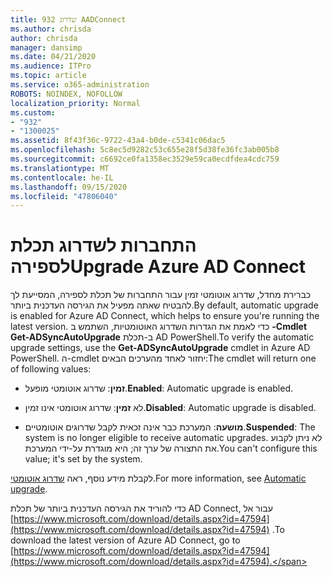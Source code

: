 ```yaml
---
title: 932 שדרוג AADConnect
ms.author: chrisda
author: chrisda
manager: dansimp
ms.date: 04/21/2020
ms.audience: ITPro
ms.topic: article
ms.service: o365-administration
ROBOTS: NOINDEX, NOFOLLOW
localization_priority: Normal
ms.custom:
- "932"
- "1300025"
ms.assetid: 8f43f36c-9722-43a4-b0de-c5341c06dac5
ms.openlocfilehash: 5c8ec5d9282c53c655e28f5d38fe36fc3ab005b8
ms.sourcegitcommit: c6692ce0fa1358ec3529e59ca0ecdfdea4cdc759
ms.translationtype: MT
ms.contentlocale: he-IL
ms.lasthandoff: 09/15/2020
ms.locfileid: "47806040"
---
```

# <a name="upgrade-azure-ad-connect"></a><span data-ttu-id="40091-102">התחברות לשדרוג תכלת לספירה</span><span class="sxs-lookup"><span data-stu-id="40091-102">Upgrade Azure AD Connect</span></span>

<span data-ttu-id="40091-103">כברירת מחדל, שדרוג אוטומטי זמין עבור התחברות של תכלת לספירה, המסייעת לך להבטיח שאתה מפעיל את הגירסה העדכנית ביותר.</span><span class="sxs-lookup"><span data-stu-id="40091-103">By default, automatic upgrade is enabled for Azure AD Connect, which helps to ensure you're running the latest version.</span></span> <span data-ttu-id="40091-104">כדי לאמת את הגדרות השדרוג האוטומטיות, השתמש ב **-Cmdlet Get-ADSyncAutoUpgrade** ב-תכלת AD PowerShell.</span><span class="sxs-lookup"><span data-stu-id="40091-104">To verify the automatic upgrade settings, use the **Get-ADSyncAutoUpgrade** cmdlet in Azure AD PowerShell.</span></span> <span data-ttu-id="40091-105">ה-cmdlet יחזור לאחד מהערכים הבאים:</span><span class="sxs-lookup"><span data-stu-id="40091-105">The cmdlet will return one of following values:</span></span>

- <span data-ttu-id="40091-106">**זמין**: שדרוג אוטומטי מופעל.</span><span class="sxs-lookup"><span data-stu-id="40091-106">**Enabled**: Automatic upgrade is enabled.</span></span>

- <span data-ttu-id="40091-107">לא **זמין**: שדרוג אוטומטי אינו זמין.</span><span class="sxs-lookup"><span data-stu-id="40091-107">**Disabled**: Automatic upgrade is disabled.</span></span>

- <span data-ttu-id="40091-108">**מושעה**: המערכת כבר אינה זכאית לקבל שדרוגים אוטומטיים.</span><span class="sxs-lookup"><span data-stu-id="40091-108">**Suspended**: The system is no longer eligible to receive automatic upgrades.</span></span> <span data-ttu-id="40091-109">לא ניתן לקבוע את התצורה של ערך זה; היא מוגדרת על-ידי המערכת.</span><span class="sxs-lookup"><span data-stu-id="40091-109">You can't configure this value; it's set by the system.</span></span>

<span data-ttu-id="40091-110">לקבלת מידע נוסף, ראה [שדרוג אוטומטי](https://docs.microsoft.com/azure/active-directory/connect/active-directory-aadconnect-feature-automatic-upgrade).</span><span class="sxs-lookup"><span data-stu-id="40091-110">For more information, see [Automatic upgrade](https://docs.microsoft.com/azure/active-directory/connect/active-directory-aadconnect-feature-automatic-upgrade).</span></span>

<span data-ttu-id="40091-111">כדי להוריד את הגירסה העדכנית ביותר של תכלת AD Connect, עבור אל [https://www.microsoft.com/download/details.aspx?id=47594](https://www.microsoft.com/download/details.aspx?id=47594) .</span><span class="sxs-lookup"><span data-stu-id="40091-111">To download the latest version of Azure AD Connect, go to [https://www.microsoft.com/download/details.aspx?id=47594](https://www.microsoft.com/download/details.aspx?id=47594).</span></span>
